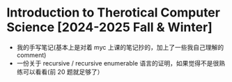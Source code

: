 # Introduction to Therotical Computer Science [2024-2025 Fall & Winter]

- 我的手写笔记(基本上是对着 myc 上课的笔记抄的，加上了一些我自己理解的 comment)
- 一份关于 recursive / recursive enumerable 语言的证明，如果觉得不是很熟练可以看看(前 20 题就足够了）
